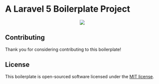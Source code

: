 # A Laravel 5 Boilerplate Project

<p align="center"><img src="https://laravel.com/assets/img/components/logo-laravel.svg"></p>

## Contributing

Thank you for considering contributing to this boilerplate!

## License

This boilerplate is open-sourced software licensed under the [MIT license](http://opensource.org/licenses/MIT).
